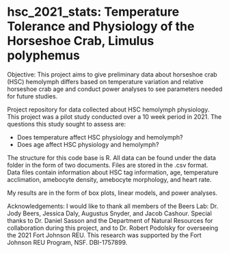# hsc_2021_stats: Temperature Tolerance and Physiology of the Horseshoe Crab, Limulus polyphemus

Objective: This project aims to give preliminary data about horseshoe crab (HSC) hemolymph differs based on temperature variation and relative horseshoe crab age and conduct power analyses to see parameters needed for future studies.

Project repository for data collected about HSC hemolymph physiology. This project was a pilot study conducted over a 10 week period in 2021. The questions this study sought to assess are: 
* Does temperature affect HSC physiology and hemolymph?
* Does age affect HSC physiology and hemolymph?

The structure for this code base is R. All data can be found under the data folder in the form of two documents. Files are stored in the .csv format. Data files contain information about HSC tag information, age, temperature acclimation, amebocyte density, amebocyte morphology, and heart rate. 

My results are in the form of box plots, linear models, and power analyses. 

Acknowledgements: I would like to thank all members of the Beers Lab: Dr. Jody Beers, Jessica Daly, Augustus Snyder, and Jacob Cashour. Special thanks to Dr. Daniel Sasson and the Department of Natural Resources for collaboration during this project, and to Dr. Robert Podolsky for overseeing the 2021 Fort Johnson REU. This research was supported by the Fort Johnson REU Program, NSF. DBI-1757899.